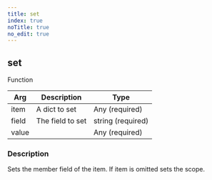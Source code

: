 ```yaml
---
title: set
index: true
noTitle: true
no_edit: true
---
```




<div class="vql_item"></div>


## set
<span class='vql_type pull-right page-header'>Function</span>



<div class="vqlargs"></div>

Arg | Description | Type
----|-------------|-----
item|A dict to set|Any (required)
field|The field to set|string (required)
value||Any (required)

### Description

Sets the member field of the item. If item is omitted sets the scope.

